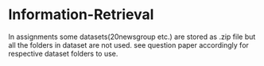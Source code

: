 # Information-Retrieval

In assignments some datasets(20newsgroup etc.) are stored as .zip file but all the folders in dataset are not used. see question paper accordingly for respective dataset folders to use.

